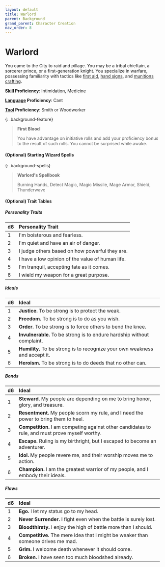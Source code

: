 ```yaml
---
layout: default
title: Warlord
parent: Background
grand_parent: Character Creation
nav_order: 8
---
```


# Warlord

You came to the City to raid and pillage. You may be a tribal chieftain, a sorcerer prince, or a first-generation knight. You specialize in warfare, possessing familiarity with tactics like [first aid](../../gear/adventuring_gear/medical), [hand signs](../../more/languages/cant), and [munitions crafting](../../adventuring/downtime/alchemy).

**[Skill](../../more/skills) Proficiency**: Intimidation, Medicine

**[Language](../../more/tools) Proficiency**: Cant

**[Tool](../../more/tools) Proficiency**: Smith or Woodworker

{: .background-feature}
> **First Blood**
> 
> You have advantage on initiative rolls and add your proficiency bonus to the result of such rolls. You cannot be surprised while awake.

<!-- {: .background-feature}
> **Redundant Proficiencies**
> 
> If you are already proficient in Cant, you gain proficiency in a different [language](../../more/languages/index) instead. -->

#### (Optional) Starting Wizard Spells

{: .background-spells}
> **Warlord's Spellbook**
> 
> Burning Hands, Detect Magic, Magic Missile, Mage Armor, Shield, Thunderwave

#### (Optional) Trait Tables

##### Personality Traits

| d6   | Personality Trait                                |
| :--- | :----------------------------------------------- |
| 1    | I'm boisterous and fearless.                     |
| 2    | I'm quiet and have an air of danger.             |
| 3    | I judge others based on how powerful they are.   |
| 4    | I have a low opinion of the value of human life. |
| 5    | I'm tranquil, accepting fate as it comes.        |
| 6    | I wield my weapon for a great purpose.           |


##### Ideals

| d6   | Ideal                                                                       |
| :--- | :-------------------------------------------------------------------------- |
| 1    | **Justice.** To be strong is to protect the weak.                           |
| 2    | **Freedom.** To be strong is to do as you wish.                             |
| 3    | **Order.** To be strong is to force others to bend the knee.                |
| 4    | **Invulnerable.** To be strong is to endure hardship without complaint.     |
| 5    | **Humility.** To be strong is to recognize your own weakness and accept it. |
| 6    | **Heroism.** To be strong is to do deeds that no other can.                 |


##### Bonds

| d6   | Ideal                                                                                           |
| :--- | :---------------------------------------------------------------------------------------------- |
| 1    | **Steward.** My people are depending on me to bring honor, glory, and treasure.                 |
| 2    | **Resentment.** My people scorn my rule, and I need the power to bring them to heel.            |
| 3    | **Competition.** I am competing against other candidates to rule, and must prove myself worthy. |
| 4    | **Escape.** Ruling is my birthright, but I escaped to become an adventurer.                     |
| 5    | **Idol.** My people revere me, and their worship moves me to action.                            |
| 6    | **Champion.** I am the greatest warrior of my people, and I embody their ideals.                |


##### Flaws

| d6   | Ideal                                                                             |
| :--- | :-------------------------------------------------------------------------------- |
| 1    | **Ego.** I let my status go to my head.                                           |
| 2    | **Never Surrender.** I fight even when the battle is surely lost.                 |
| 3    | **Bloodthirsty.** I enjoy the high of battle more than I should.                  |
| 4    | **Competitive.** The mere idea that I might be weaker than someone drives me mad. |
| 5    | **Grim.** I welcome death whenever it should come.                                |
| 6    | **Broken.** I have seen too much bloodshed already.                               |
